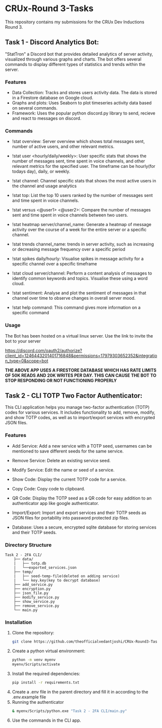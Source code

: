 # CRUx-Round 3-Tasks

This repository contains my submissions for the CRUx Dev Inductions Round 3.

## Task 1 - Discord Analytics Bot:

"StatTron" a Discord bot that provides detailed analytics of server activity, visualized through various graphs and charts. The bot offers several commands to display different types of statistics and trends within the server.

### Features
*  Data Collection: Tracks and stores users activity data. The data is stored in a Firestore database on Google cloud.
*  Graphs and plots: Uses Seaborn to plot timeseries activity data based on several commands.
*  Framework: Uses the popular python discord.py library to send, recieve and react to messages on discord.

### Commands
*   !stat overview: Server overview which shows total messages sent, number of active users, and other relevant metrics.

*   !stat user <hourly/daily/weekly>: User specific stats that shows the number of messages sent, time spent in voice channels, and other relevant metrics for the specified user. The timeframe can be hourly(for todays day), daily, or weekly.

*   !stat channel: Channel specific stats that shows the most active users in the channel and usage analytics

*   !stat top: List the top 10 users ranked by the number of messages sent and time spent in voice channels.

*   !stat versus <@user1> <@user2>: Compare the number of messages sent and time spent in voice channels between two users.

*   !stat heatmap server/channel_name: Generate a heatmap of message activity over the course of a week for the entire server or a specific channel.

*   !stat trends channel_name: trends in server activity, such as increasing or decreasing message frequency over a specific period

*   !stat spikes daily/hourly: Visualise spikes in message activity for a specific channel over a specific timeframe

*   !stat cloud server/channel: Perform a content analysis of messages to identify common keywords and topics. Visualise these using a word cloud.

*   !stat sentiment: Analyse and plot the sentiment of messages in that channel over time to observe changes in overall server mood.

*   !stat help command: This command gives more information on a specific command

### Usage
The Bot has been hosted on a virtual linux server. Use the link to invite the bot to your server 

https://discord.com/oauth2/authorize?client_id=1246443201401716848&permissions=17979303652352&integration_type=0&scope=bot


**THE ABOVE APP USES A FIRESTORE DATABASE WHICH HAS RATE LIMITS OF 50K READS AND 20K WRITES PER DAY. THIS CAN CAUSE THE BOT TO STOP RESPONDING OR NOT FUNCTIONING PROPERLY**

## Task 2 - CLI TOTP Two Factor Authenticator:

This CLI application helps you manage two-factor authentication (TOTP) codes for various services. It includes functionality to add, remove, modify, and show TOTP codes, as well as to import/export services with encrypted JSON files.

### Features

* Add Service: Add a new service with a TOTP seed, usernames can be mentioned to save different seeds for the same service.

* Remove Service: Delete an existing service seed.

* Modify Service: Edit the name or seed of a service.

* Show Code: Display the current TOTP code for a service.

* Copy Code: Copy code to clipboard.

* QR Code: Display the TOTP seed as a QR code for easy addition to an authenticator app like google authenticator.

* Import/Export: Import and export services and their TOTP seeds as JSON files for portability into password protected zip files.

* Database: Uses a secure, encrypted sqlite database for storing services and their TOTP seeds.


### Directory Structure
```plaintext
Task 2 - 2FA CLI/
    ├── data/
    |   ├── totp.db
    |   └──exported_services.json
    ├── temp/
    |   ├── seed-temp-file(deleted on adding service)
    |   └── key.key(key to decrypt database)
    ├── add_service.py
    ├── encryption.py
    ├── json_file.py
    ├── modify_service.py
    ├── show_service.py
    ├── remove_service.py
    └── main.py
```
### Installation
1. Clone the repository:
    ```sh
    git clone https://github.com/theofficialvedantjoshi/CRUx-Round3-Tasks.git
    ```
2. Create a python virtual environment:
    ```sh
    python -m venv myenv
    myenv/Scripts/activate
    ```
3. Install the required dependencies:
    ```sh
    pip install -r requirements.txt
    ```
4. Create a .env file in the parent directory and fill it in according to the .env.example file
5. Running the authenticator
    ```sh
    & myenv/Scripts/python.exe "Task 2 - 2FA CLI/main.py"
    ```
6. Use the commands in the CLI app.
    
